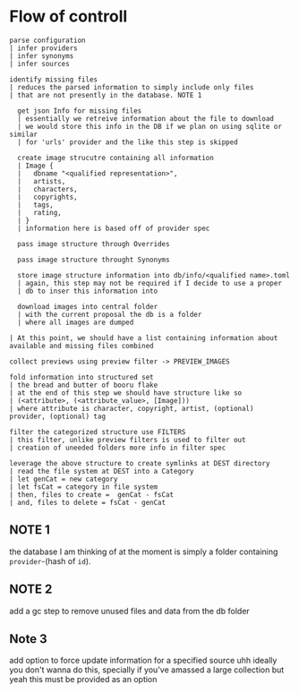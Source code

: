 # Flow of controll
```
parse configuration
| infer providers
| infer synonyms
| infer sources

identify missing files
| reduces the parsed information to simply include only files
| that are not presently in the database. NOTE 1

  get json Info for missing files
  | essentially we retreive information about the file to download
  | we would store this info in the DB if we plan on using sqlite or similar
  | for 'urls' provider and the like this step is skipped

  create image strucutre containing all information
  | Image {
  |   dbname "<qualified representation>",
  |   artists,
  |   characters,
  |   copyrights,
  |   tags,
  |   rating,
  | }
  | information here is based off of provider spec

  pass image structure through Overrides

  pass image structure throught Synonyms

  store image structure information into db/info/<qualified name>.toml
  | again, this step may not be required if I decide to use a proper
  | db to inser this information into

  download images into central folder
  | with the current proposal the db is a folder
  | where all images are dumped

| At this point, we should have a list containing information about available and missing files combined

collect previews using preview filter -> PREVIEW_IMAGES

fold information into structured set
| the bread and butter of booru flake
| at the end of this step we should have structure like so
| (<attribute>, (<attribute_value>, [Image]))
| where attribute is character, copyright, artist, (optional) provider, (optional) tag

filter the categorized structure use FILTERS
| this filter, unlike preview filters is used to filter out
| creation of uneeded folders more info in filter spec

leverage the above structure to create symlinks at DEST directory
| read the file system at DEST into a Category
| let genCat = new category
| let fsCat = category in file system
| then, files to create =  genCat - fsCat
| and, files to delete = fsCat - genCat
```

## NOTE 1
the database I am thinking of at the moment is simply a folder containing
`provider`-(hash of `id`).

##  NOTE 2
add a gc step to remove unused files and data from the db folder

## Note 3
add option to force update information for a specified source
uhh ideally you don't wanna do this, specially if you've amassed a large collection
but yeah this must be provided as an option
